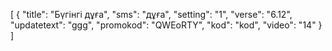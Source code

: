 [
  {
    "title": "Бүгінгі дұға",
    "sms": "дұға",
    "setting": "1",
    "verse": "6.12",
    "updatetext": "ggg",
    "promokod": "QWEоRTY",
    "kod": "kod",
    "video": "14"
  }
]
